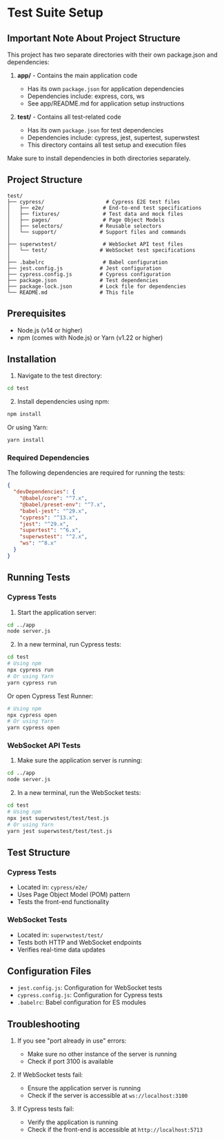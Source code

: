# Test Suite Setup

## Important Note About Project Structure

This project has two separate directories with their own package.json and dependencies:

1. **app/** - Contains the main application code
   - Has its own `package.json` for application dependencies
   - Dependencies include: express, cors, ws
   - See app/README.md for application setup instructions

2. **test/** - Contains all test-related code
   - Has its own `package.json` for test dependencies
   - Dependencies include: cypress, jest, supertest, superwstest
   - This directory contains all test setup and execution files

Make sure to install dependencies in both directories separately.

## Project Structure

```
test/
├── cypress/                    # Cypress E2E test files
│   ├── e2e/                   # End-to-end test specifications
│   ├── fixtures/              # Test data and mock files
│   ├── pages/                 # Page Object Models
│   ├── selectors/            # Reusable selectors
│   └── support/              # Support files and commands
│
├── superwstest/               # WebSocket API test files
│   └── test/                 # WebSocket test specifications
│
├── .babelrc                   # Babel configuration
├── jest.config.js            # Jest configuration
├── cypress.config.js         # Cypress configuration
├── package.json              # Test dependencies
├── package-lock.json         # Lock file for dependencies
└── README.md                 # This file
```

## Prerequisites

- Node.js (v14 or higher)
- npm (comes with Node.js) or Yarn (v1.22 or higher)

## Installation

1. Navigate to the test directory:
```bash
cd test
```

2. Install dependencies using npm:
```bash
npm install
```

Or using Yarn:
```bash
yarn install
```

### Required Dependencies

The following dependencies are required for running the tests:

```json
{
  "devDependencies": {
    "@babel/core": "^7.x",
    "@babel/preset-env": "^7.x",
    "babel-jest": "^29.x",
    "cypress": "^13.x",
    "jest": "^29.x",
    "supertest": "^6.x",
    "superwstest": "^2.x",
    "ws": "^8.x"
  }
}
```

## Running Tests

### Cypress Tests

1. Start the application server:
```bash
cd ../app
node server.js
```

2. In a new terminal, run Cypress tests:
```bash
cd test
# Using npm
npx cypress run
# Or using Yarn
yarn cypress run
```

Or open Cypress Test Runner:
```bash
# Using npm
npx cypress open
# Or using Yarn
yarn cypress open
```

### WebSocket API Tests

1. Make sure the application server is running:
```bash
cd ../app
node server.js
```

2. In a new terminal, run the WebSocket tests:
```bash
cd test
# Using npm
npx jest superwstest/test/test.js
# Or using Yarn
yarn jest superwstest/test/test.js
```

## Test Structure

### Cypress Tests
- Located in: `cypress/e2e/`
- Uses Page Object Model (POM) pattern
- Tests the front-end functionality

### WebSocket Tests
- Located in: `superwstest/test/`
- Tests both HTTP and WebSocket endpoints
- Verifies real-time data updates

## Configuration Files

- `jest.config.js`: Configuration for WebSocket tests
- `cypress.config.js`: Configuration for Cypress tests
- `.babelrc`: Babel configuration for ES modules

## Troubleshooting

1. If you see "port already in use" errors:
   - Make sure no other instance of the server is running
   - Check if port 3100 is available

2. If WebSocket tests fail:
   - Ensure the application server is running
   - Check if the server is accessible at `ws://localhost:3100`

3. If Cypress tests fail:
   - Verify the application is running
   - Check if the front-end is accessible at `http://localhost:5713`